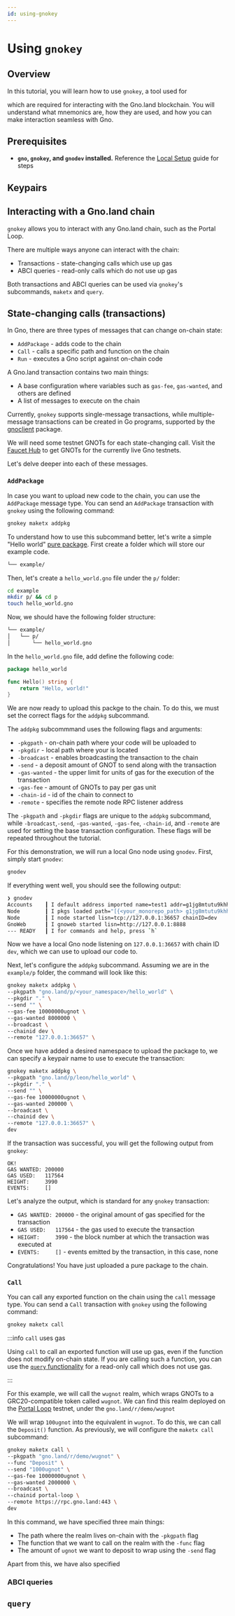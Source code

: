 ```yaml
---
id: using-gnokey
---
```


# Using `gnokey`

## Overview
In this tutorial, you will learn how to use `gnokey`, a tool used for 


which are
required for interacting with the Gno.land blockchain. You will understand what
mnemonics are, how they are used, and how you can make interaction seamless with
Gno.

## Prerequisites
- **`gno`, `gnokey`, and `gnodev` installed.** Reference the
  [Local Setup](local-setup/installation.md#2-installing-the-required-tools-) guide for steps

## Keypairs


## Interacting with a Gno.land chain

`gnokey` allows you to interact with any Gno.land chain, such as the Portal Loop. 

There are multiple ways anyone can interact with the chain:
- Transactions - state-changing calls which use up gas
- ABCI queries - read-only calls which do not use up gas

Both transactions and ABCI queries can be used via `gnokey`'s subcommands,
`maketx` and `query`.

## State-changing calls (transactions)

In Gno, there are three types of messages that can change on-chain state:
- `AddPackage` - adds code to the chain
- `Call` - calls a specific path and function on the chain
- `Run` - executes a Gno script against on-chain code

A Gno.land transaction contains two main things: 
- A base configuration where variables such as `gas-fee`, `gas-wanted`, and others
are defined
- A list of messages to execute on the chain 

Currently, `gnokey` supports single-message transactions, while multiple-message
transactions can be created in Go programs, supported by the
[gnoclient](../reference/gnoclient/gnoclient.md) package.

We will need some testnet GNOTs for each state-changing call. Visit the [Faucet
Hub](https://faucet.gno.land) to get GNOTs for the currently live Gno testnets.

Let's delve deeper into each of these messages.

### `AddPackage`

In case you want to upload new code to the chain, you can use the `AddPackage` 
message type. You can send an `AddPackage` transaction with `gnokey` using the 
following command:

```bash
gnokey maketx addpkg
```

To understand how to use this subcommand better, let's write a simple "Hello world"
[pure package](../concepts/packages.md). First create a folder which will store 
our example code.

```bash
└── example/
```

Then, let's create a `hello_world.gno` file under the `p/` folder:

```bash
cd example
mkdir p/ && cd p
touch hello_world.gno
```

Now, we should have the following folder structure:

```bash
└── example/
│   └── p/
│       └── hello_world.gno
```

In the `hello_world.gno` file, add define the following code:

```go
package hello_world

func Hello() string {
	return "Hello, world!"
}
```

We are now ready to upload this packge to the chain. To do this, we must set the
correct flags for the `addpkg` subcommand.

The `addpkg` subcommmand uses the following flags and arguments:
- `-pkgpath` - on-chain path where your code will be uploaded to
- `-pkgdir` - local path where your is located
- `-broadcast` - enables broadcasting the transaction to the chain
- `-send` - a deposit amount of GNOT to send along with the transaction
- `-gas-wanted` - the upper limit for units of gas for the execution of the
  transaction
- `-gas-fee` - amount of GNOTs to pay per gas unit 
- `-chain-id` - id of the chain to connect to
- `-remote` - specifies the remote node RPC listener address

The `-pkgpath` and `-pkgdir` flags are unique to the `addpkg` subcommand, while
`-broadcast`,`-send`, `-gas-wanted`, `-gas-fee`, `-chain-id`, and `-remote` are 
used for setting the base transaction configuration. These flags will be repeated
throughout the tutorial.

For this demonstration, we will run a local Gno node using `gnodev`. First, simply
start `gnodev`:

```bash
gnodev
```

If everything went well, you should see the following output:
```bash
❯ gnodev
Accounts    ┃ I default address imported name=test1 addr=g1jg8mtutu9khhfwc4nxmuhcpftf0pajdhfvsqf5
Node        ┃ I pkgs loaded path="[{<your_monorepo_path> g1jg8mtutu9khhfwc4nxmuhcpftf0pajdhfvsqf5 }]"
Node        ┃ I node started lisn=tcp://127.0.0.1:36657 chainID=dev
GnoWeb      ┃ I gnoweb started lisn=http://127.0.0.1:8888
--- READY   ┃ I for commands and help, press `h`
```

Now we have a local Gno node listening on `127.0.0.1:36657` with chain ID `dev`,
which we can use to upload our code to.

Next, let's configure the `addpkg` subcommand. Assuming we are in the `example/p` 
folder, the command will look like this:

```bash
gnokey maketx addpkg \                                                                                                                                                                                          
--pkgpath "gno.land/p/<your_namespace>/hello_world" \
--pkgdir "." \
--send "" \
--gas-fee 10000000ugnot \
--gas-wanted 8000000 \
--broadcast \
--chainid dev \
--remote "127.0.0.1:36657" \
```

Once we have added a desired namespace to upload the package to, we can specify
a keypair name to use to execute the transaction:

```bash
gnokey maketx addpkg \                                                                                                                                                                                          
--pkgpath "gno.land/p/leon/hello_world" \
--pkgdir "." \
--send "" \
--gas-fee 10000000ugnot \
--gas-wanted 200000 \
--broadcast \
--chainid dev \
--remote "127.0.0.1:36657" \
dev
```

If the transaction was successful, you will get the following output from `gnokey`:

```
OK!
GAS WANTED: 200000
GAS USED:   117564
HEIGHT:     3990
EVENTS:     []
```

Let's analyze the output, which is standard for any `gnokey` transaction:
- `GAS WANTED: 200000` - the original amount of gas specified for the transaction
- `GAS USED:   117564` - the gas used to execute the transaction
- `HEIGHT:     3990` - the block number at which the transaction was executed at
- `EVENTS:     []` - events emitted by the transaction, in this case, none

Congratulations! You have just uploaded a pure package to the chain.

### `Call`

You can call any exported function on the chain using the `call` message type. 
You can send a `Call` transaction with `gnokey` using the following command:

```bash
gnokey maketx call
```

:::info `call` uses gas

Using `call` to call an exported function will use up gas, even if the function
does not modify on-chain state. If you are calling such a function, you can use
the [`query` functionality](#query) for a read-only call which does not use gas.

:::

For this example, we will call the `wugnot` realm, which wraps GNOTs to a 
GRC20-compatible token called `wugnot`. We can find this realm deployed on the 
 [Portal Loop](../concepts/portal-loop.md) testnet, under the `gno.land/r/demo/wugnot` 

We will wrap `100ugnot` into the equivalent in `wugnot`. To do this, we can call
the `Deposit()` function. As previously, we will configure the `maketx call`
subcommand:

```bash
gnokey maketx call \
--pkgpath "gno.land/r/demo/wugnot" \
--func "Deposit" \
--send "1000ugnot" \
--gas-fee 10000000ugnot \
--gas-wanted 2000000 \
--broadcast \
--chainid portal-loop \
--remote https://rpc.gno.land:443 \
dev
```

In this command, we have specified three main things:
- The path where the realm lives on-chain with the `-pkgpath` flag
- The function  that we want to call on the realm with the `-func` flag
- The amount of `ugnot` we want to deposit to wrap using the `-send` flag

Apart from this, we have also specified 

### ABCI queries

## `query`











